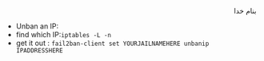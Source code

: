 <div dir="rtl">بنام خدا</div>

- Unban an IP:
 - find which IP:`iptables -L -n`
 - get it out : `fail2ban-client set YOURJAILNAMEHERE unbanip IPADDRESSHERE`
